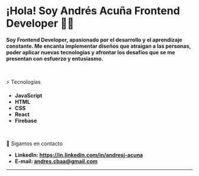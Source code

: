 # ¡Hola! Soy Andrés Acuña Frontend Developer 👋🏻


**Soy Frontend Developer, apasionado por el desarrollo y el aprendizaje constante. Me encanta implementar diseños que atraigan a las personas, poder aplicar
nuevas tecnologías y afrontar los desafíos que se me presentan con esfuerzo y entusiasmo.**

&nbsp;&nbsp;&nbsp;&nbsp;&nbsp;&nbsp;&nbsp;&nbsp;&nbsp;&nbsp;

 ⚡ Tecnologías

* **JavaScript**
* **HTML**
* **CSS**
* **React**
* **Firebase**

&nbsp;&nbsp;&nbsp;&nbsp;&nbsp;&nbsp;&nbsp;&nbsp;&nbsp;&nbsp;

 📱 Sigamos en contacto

- **LinkedIn: https://in.linkedin.com/in/andresj-acuna**
- **E-mail: andres.cbaa@gmail.com**

---

